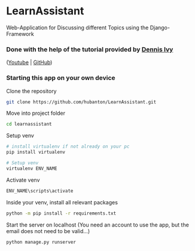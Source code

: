 # LearnAssistant

Web-Application for Discussing different Topics using the Django-Framework

### Done with the help of the tutorial provided by <a href="https://github.com/divanov11">Dennis Ivy</a> 
(<a href="https://www.youtube.com/watch?v=PtQiiknWUcI">Youtube</a> | <a href="https://github.com/divanov11/StudyBud">GitHub</a>)

### Starting this app on your own device

Clone the repository

```bash
git clone https://github.com/hubanton/LearnAssistant.git

```

Move into project folder

```bash
cd learnassistant

```

Setup venv

```bash
# install virtualenv if not already on your pc
pip install virtualenv

# Setup venv
virtualenv ENV_NAME

```

Activate venv

```bash
ENV_NAME\scripts\activate

```

Inside your venv, install all relevant packages

```bash
python -m pip install -r requirements.txt

```

Start the server on localhost (You need an account to use the app, but the email does not need to be valid...)
```bash
python manage.py runserver

```
